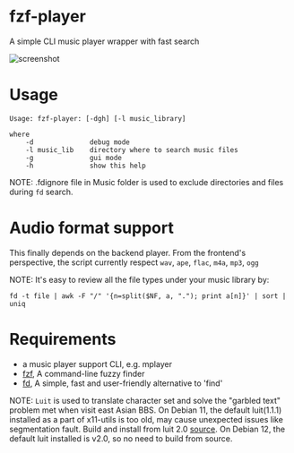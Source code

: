 # fzf-player
A simple CLI music player wrapper with fast search

![][1]

# Usage

    Usage: fzf-player: [-dgh] [-l music_library]

    where
        -d              debug mode
        -l music_lib    directory where to search music files
        -g              gui mode
        -h              show this help

NOTE: .fdignore file in Music folder is used to exclude directories and
files during `fd` search.

# Audio format support

This finally depends on the backend player. From the frontend's perspective,
the script currently respect `wav`, `ape`, `flac`, `m4a`, `mp3`, `ogg`

NOTE:
It's easy to review all the file types under your music library by:

    fd -t file | awk -F "/" '{n=split($NF, a, "."); print a[n]}' | sort | uniq

# Requirements

- a music player support CLI, e.g. mplayer
- [fzf][2], A command-line fuzzy finder
- [fd][3], A simple, fast and user-friendly alternative to 'find'

NOTE:
`Luit` is used to translate character set and solve the "garbled text"
problem met when visit east Asian BBS. On Debian 11, the default luit(1.1.1)
installed as a part of x11-utils is too old, may cause unexpected issues
like segmentation fault. Build and install from luit 2.0 [source][1]. On
Debian 12, the default luit installed is v2.0, so no need to build from
source.

[1]: <Resources/fzf-player.gif> "screenshot"
[2]: <https://github.com/junegunn/fzf> "fzf"
[3]: <https://github.com/sharkdp/fd> "fd"


[//]: # (vim: tw=78:ts=8:sts=4:sw=4:noet:ft=markdown:norl:)
